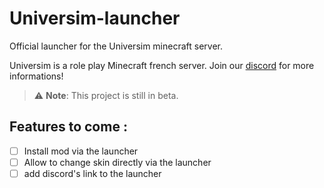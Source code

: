 # Universim-launcher
Official launcher for the Universim minecraft server.

Universim is a role play Minecraft french server. Join our [discord](https://discord.gg/JCuBmFwNN8) for more informations!

> :warning: **Note**: This project is still in beta.

## Features to come :

- [ ] Install mod via the launcher
- [ ] Allow to change skin directly via the launcher
- [ ] add discord's link to the launcher